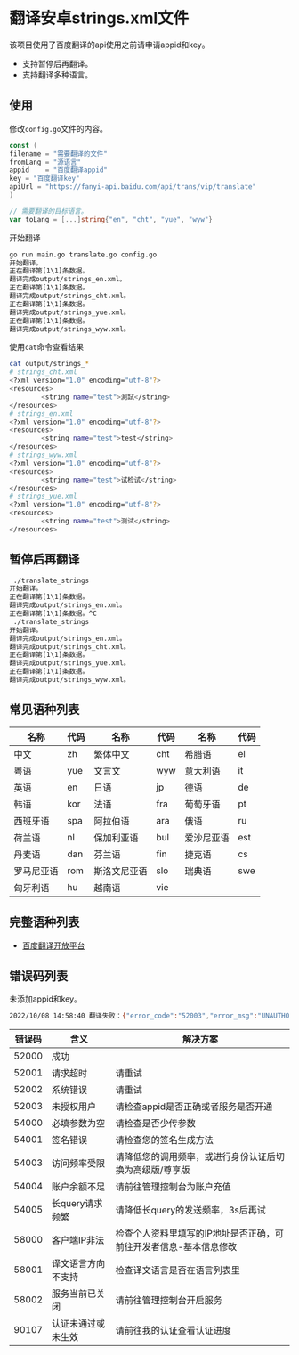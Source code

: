 # 翻译安卓strings.xml文件

该项目使用了百度翻译的api使用之前请申请appid和key。

+ 支持暂停后再翻译。
+ 支持翻译多种语言。

## 使用

修改`config.go`文件的内容。

```go
const (
filename = "需要翻译的文件"
fromLang = "源语言"
appid    = "百度翻译appid"
key = "百度翻译key"
apiUrl = "https://fanyi-api.baidu.com/api/trans/vip/translate"
)

// 需要翻译的目标语言。
var toLang = [...]string{"en", "cht", "yue", "wyw"}
```

开始翻译

```bash
go run main.go translate.go config.go 
开始翻译。
正在翻译第[1\1]条数据。
翻译完成output/strings_en.xml。
正在翻译第[1\1]条数据。
翻译完成output/strings_cht.xml。
正在翻译第[1\1]条数据。
翻译完成output/strings_yue.xml。
正在翻译第[1\1]条数据。
翻译完成output/strings_wyw.xml。
```

使用`cat`命令查看结果

```bash
cat output/strings_*
# strings_cht.xml
<?xml version="1.0" encoding="utf-8"?>
<resources>
        <string name="test">測試</string>
</resources>
# strings_en.xml
<?xml version="1.0" encoding="utf-8"?>
<resources>
        <string name="test">test</string>
</resources>
# strings_wyw.xml
<?xml version="1.0" encoding="utf-8"?>
<resources>
        <string name="test">试检试</string>
</resources>
# strings_yue.xml
<?xml version="1.0" encoding="utf-8"?>
<resources>
        <string name="test">测试</string>
</resources>
```

## 暂停后再翻译

```bash
 ./translate_strings 
开始翻译。
正在翻译第[1\1]条数据。
翻译完成output/strings_en.xml。
正在翻译第[1\1]条数据。^C
 ./translate_strings 
开始翻译。
翻译完成output/strings_en.xml。
翻译完成output/strings_cht.xml。
正在翻译第[1\1]条数据。
翻译完成output/strings_yue.xml。
正在翻译第[1\1]条数据。
翻译完成output/strings_wyw.xml。
```

## 常见语种列表

| 名称    | 代码  | 名称     | 代码  | 名称    | 代码  |
|-------|-----|--------|-----|-------|-----|
| 中文    | zh  | 繁体中文   | cht | 希腊语   | el  |
| 粤语    | yue | 文言文    | wyw | 意大利语  | it  |
| 英语    | en  | 日语     | jp  | 德语    | de  |
| 韩语    | kor | 法语     | fra | 葡萄牙语  | pt  |
| 西班牙语  | spa | 阿拉伯语   | ara | 俄语    | ru  |
| 荷兰语   | nl  | 保加利亚语  | bul | 爱沙尼亚语 | est |
| 丹麦语   | dan | 芬兰语    | fin | 捷克语   | cs  |
| 罗马尼亚语 | rom | 斯洛文尼亚语 | slo | 瑞典语   | swe |
| 匈牙利语  | hu  | 越南语    | vie |

## 完整语种列表

+ [百度翻译开放平台](http://api.fanyi.baidu.com/product/113)

## 错误码列表

未添加appid和key。

```bash
2022/10/08 14:58:40 翻译失败：{"error_code":"52003","error_msg":"UNAUTHORIZED USER"}
```

| 错误码   | 含义         | 解决方案                               |
|-------|------------|------------------------------------|
| 52000 | 成功         |                                    |
| 52001 | 请求超时       | 请重试                                |
| 52002 | 系统错误       | 请重试                                |
| 52003 | 未授权用户      | 请检查appid是否正确或者服务是否开通               |
| 54000 | 必填参数为空     | 请检查是否少传参数                          |
| 54001 | 签名错误       | 请检查您的签名生成方法                        |
| 54003 | 访问频率受限     | 请降低您的调用频率，或进行身份认证后切换为高级版/尊享版       |
| 54004 | 账户余额不足     | 请前往管理控制台为账户充值                      |
| 54005 | 长query请求频繁 | 请降低长query的发送频率，3s后再试               |
| 58000 | 客户端IP非法    | 检查个人资料里填写的IP地址是否正确，可前往开发者信息-基本信息修改 |
| 58001 | 译文语言方向不支持  | 检查译文语言是否在语言列表里                     |
| 58002 | 服务当前已关闭    | 请前往管理控制台开启服务                       |
| 90107 | 认证未通过或未生效  | 请前往我的认证查看认证进度                      |
